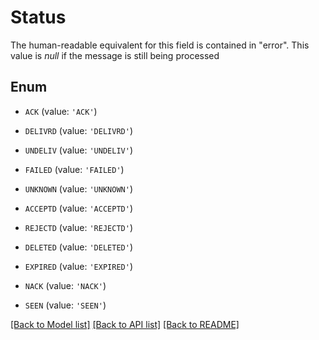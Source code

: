 # Status

The human-readable equivalent for this field is contained in \"error\".   This value is *null* if the message is still being processed

## Enum

* `ACK` (value: `'ACK'`)

* `DELIVRD` (value: `'DELIVRD'`)

* `UNDELIV` (value: `'UNDELIV'`)

* `FAILED` (value: `'FAILED'`)

* `UNKNOWN` (value: `'UNKNOWN'`)

* `ACCEPTD` (value: `'ACCEPTD'`)

* `REJECTD` (value: `'REJECTD'`)

* `DELETED` (value: `'DELETED'`)

* `EXPIRED` (value: `'EXPIRED'`)

* `NACK` (value: `'NACK'`)

* `SEEN` (value: `'SEEN'`)

[[Back to Model list]](../README.md#documentation-for-models) [[Back to API list]](../README.md#documentation-for-api-endpoints) [[Back to README]](../README.md)


